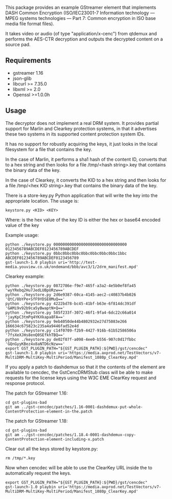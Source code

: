 This package provides an example GStreamer element that implements
DASH Common Encryption (ISO/IEC23001-7 Information technology — MPEG
systems technologies — Part 7: Common encryption in ISO base media
file format files).

It takes video or audio (of type "application/x-cenc")
from qtdemux and performs the AES-CTR decryption and outputs the decrypted
content on a source pad.

Requirements
------------
*    gstreamer 1.16
*    json-glib
*    libcurl >= 7.35.0
*    libxml >= 2.0
*    Openssl >=1.0.0h

Usage
-----
The decryptor does not implement a real DRM system. It provides partial
support for Marlin and Clearkey protection systems, in that it advertises
these two systems in its supported content protection system IDs.

It has no support for robustly acquiring the keys, it just looks in the
local filesystem for a file that contains the key.

In the case of Marlin, it performs a sha1 hash of the content ID, converts
that to a hex string and then looks for a file
/tmp/\<hash string\>.key that contains the binary data of the key.

In the case of Clearkey, it converts the KID to a hex string and then looks
for a file /tmp/\<hex KID string\>.key that contains the binary data of the key.

There is a store-key.py Python application that will write the key into the
appropriate location. The usage is:

    keystore.py <KID> <KEY>

Where:
  <KID> is the hex value of the key ID
  <KEY> is either the hex or base64 encoded value of the key

Example usage:

    python ./keystore.py 00000000000000000000000000000000 0123456789ABCDEF0123456789ABCDEF
    python ./keystore.py 0bbc0bbc0bbc0bbc0bbc0bbc0bbc1bbc ABCDEF0123456789ABCDEF0123456789
    gst-launch-1.0 playbin uri='http://test-media.youview.co.uk/ondemand/bbb/avc3/1/2drm_manifest.mpd'


Clearkey example:

    python ./keystore.py 0872786e-f9e7-465f-a3a2-4e5b0ef8fa45 'wyYRebq2Hu7JedLUBpURzw=='
    python ./keystore.py 2d6e9387-60ca-4145-aec2-c40837b4b026 'QtC/8bYPe+SfF9YDSE0MuQ=='
    python ./keystore.py 4222bd78-bc45-41bf-b63e-6f814dc391df 'GAMi9v92b9ca5yBwaptN+Q=='
    python ./keystore.py 585f233f-3072-46f1-9fa4-6dc22c66a014 'jayKpC3tmPq4YKXkapa8FA=='
    python ./keystore.py 9eb4050de44b4802932e27d75083e266 166634c675823c235a4a9446fad52e4d
    python ./keystore.py c14f0709-f2b9-4427-916b-61b52586506a '7fsXeXJHs8enQ0SEfkhTBQ=='
    python ./keystore.py de02f07f-a098-4ee0-b556-907c0d17fbbc 'GQnGyyKBez4x8aNTD6cNzw=='
    export GST_PLUGIN_PATH="${GST_PLUGIN_PATH}:${PWD}/gst/cencdec"
    gst-launch-1.0 playbin uri='https://media.axprod.net/TestVectors/v7-MultiDRM-MultiKey-MultiPeriod/Manifest_1080p_ClearKey.mpd'

If you apply a patch to dashdemux so that it the contents of the <ContentProtection> element
are available to cencdec, the GstCencDRMStub class will be able to make requests for the
license keys using the W3C EME ClearKey request and response protocol.

The patch for GStreamer 1.16:

    cd gst-plugins-bad
    git am ../gst-cencdec/patches/1.16-0001-dashdemux-put-whole-ContentProtection-element-in-the.patch

The patch for GStreamer 1.18:

    cd gst-plugins-bad
    git am ../gst-cencdec/patches/1.18.4-0001-dashdemux-copy-ContentProtection-element-including-x.patch

Clear out all the keys stored by keystore.py:

    rm /tmp/*.key

Now when cencdec will be able to use the ClearKey URL inside the <ContentProtection> to
automatically request the keys.

    export GST_PLUGIN_PATH="${GST_PLUGIN_PATH}:${PWD}/gst/cencdec"
    gst-launch-1.0 playbin uri='https://media.axprod.net/TestVectors/v7-MultiDRM-MultiKey-MultiPeriod/Manifest_1080p_ClearKey.mpd'

